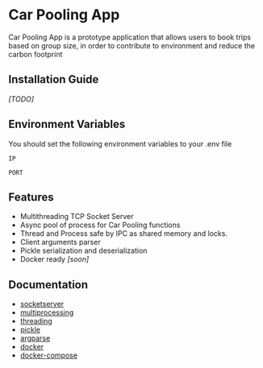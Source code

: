 # Car Pooling App

Car Pooling App is a prototype application that allows users to book trips based on group size,
in order to contribute to environment and reduce the carbon footprint


## Installation Guide

*[TODO]*

## Environment Variables

You should set the following environment variables to your .env file

`IP`

`PORT`


## Features

- Multithreading TCP Socket Server
- Async pool of process for Car Pooling functions
- Thread and Process safe by IPC as shared memory and locks.
- Client arguments parser
- Pickle serialization and deserialization
- Docker ready *[soon]*

## Documentation

- [socketserver](https://docs.python.org/3/library/socketserver.html)
- [multiprocessing](https://docs.python.org/3/library/multiprocessing.html)
- [threading](https://docs.python.org/3/library/threading.html)
- [pickle](https://docs.python.org/3/library/pickle.html)
- [argparse](https://docs.python.org/3/library/argparse.html)
- [docker](https://docs.docker.com/)
- [docker-compose](https://docs.docker.com/compose/)
